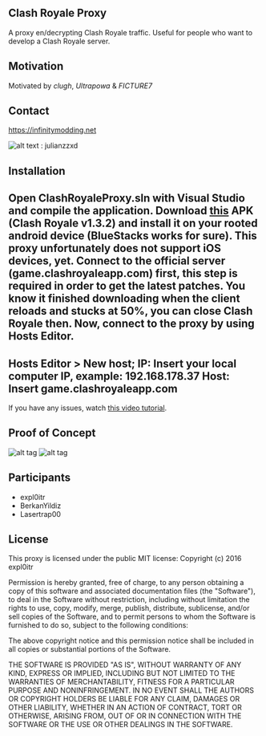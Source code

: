 ## Clash Royale Proxy

A proxy en/decrypting Clash Royale traffic. Useful for people who want to develop a Clash Royale server.

## Motivation

Motivated by *clugh*, *Ultrapowa* & *FICTURE7*

## Contact
https://infinitymodding.net

![alt text](https://cdn3.iconfinder.com/data/icons/free-social-icons/67/skype_circle_color-48.png "Contact me on skype") : julianzzxd

## Installation

Open ClashRoyaleProxy.sln with Visual Studio and compile the application.
Download [this](http://en.file-upload.net/download-11543620/Modded_Clash_Royale_1.3.2.apk.html) APK (Clash Royale v1.3.2) and install it on your rooted android device (BlueStacks works for sure).
This proxy unfortunately does not support iOS devices, yet.
Connect to the official server (game.clashroyaleapp.com) first, this step is required in order to get the latest patches.
You know it finished downloading when the client reloads and stucks at 50%, you can close Clash Royale then.
Now, connect to the proxy by using Hosts Editor.
-----------------------------------------------------------
Hosts Editor > New host;
IP: Insert your local computer IP, example: 192.168.178.37
Host: Insert game.clashroyaleapp.com
-----------------------------------------------------------

If you have any issues, watch [this video tutorial](https://www.youtube.com/watch?v=JWqzUf6XKUQ).

## Proof of Concept

![alt tag](https://i.imgur.com/plTAldN.png)
![alt tag](https://i.imgur.com/fnrGl7j.png)

## Participants

* expl0itr
* BerkanYildiz
* Lasertrap00

## License

This proxy is licensed under the public MIT license:
Copyright (c) 2016 expl0itr

Permission is hereby granted, free of charge, to any person obtaining a copy of this software and associated documentation files (the "Software"), to deal in the Software without restriction, including without limitation the rights to use, copy, modify, merge, publish, distribute, sublicense, and/or sell copies of the Software, and to permit persons to whom the Software is furnished to do so, subject to the following conditions:

The above copyright notice and this permission notice shall be included in all copies or substantial portions of the Software.

THE SOFTWARE IS PROVIDED "AS IS", WITHOUT WARRANTY OF ANY KIND, EXPRESS OR IMPLIED, INCLUDING BUT NOT LIMITED TO THE WARRANTIES OF MERCHANTABILITY, FITNESS FOR A PARTICULAR PURPOSE AND NONINFRINGEMENT. IN NO EVENT SHALL THE AUTHORS OR COPYRIGHT HOLDERS BE LIABLE FOR ANY CLAIM, DAMAGES OR OTHER LIABILITY, WHETHER IN AN ACTION OF CONTRACT, TORT OR OTHERWISE, ARISING FROM, OUT OF OR IN CONNECTION WITH THE SOFTWARE OR THE USE OR OTHER DEALINGS IN THE SOFTWARE.
